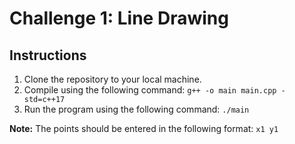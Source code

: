 # Challenge 1: Line Drawing

## Instructions

1. Clone the repository to your local machine.
2. Compile using the following command: `g++ -o main main.cpp -std=c++17`
3. Run the program using the following command: `./main`

**Note:** The points should be entered in the following format: `x1 y1`
